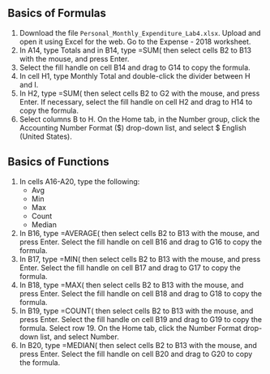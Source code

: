 ## Basics of Formulas
1. Download the file `Personal_Monthly_Expenditure_Lab4.xlsx`. Upload and open it using Excel for the web. Go to the Expense - 2018 worksheet.
2. In A14, type Totals and in B14, type =SUM( then select cells B2 to B13 with the mouse, and press Enter.
3. Select the fill handle on cell B14 and drag to G14 to copy the formula.
4. In cell H1, type Monthly Total and double-click the divider between H and I.
5. In H2, type =SUM( then select cells B2 to G2 with the mouse, and press Enter. If necessary, select the fill handle on cell H2 and drag to H14 to copy the formula.
6. Select columns B to H. On the Home tab, in the Number group, click the Accounting Number Format ($) drop-down list, and select $ English (United States).

## Basics of Functions
1. In cells A16-A20, type the following:
    + Avg
    + Min
    + Max
    + Count
    + Median
2. In B16, type =AVERAGE( then select cells B2 to B13 with the mouse, and press Enter. Select the fill handle on cell B16 and drag to G16 to copy the formula.
3. In B17, type =MIN( then select cells B2 to B13 with the mouse, and press Enter. Select the fill handle on cell B17 and drag to G17 to copy the formula.
4. In B18, type =MAX( then select cells B2 to B13 with the mouse, and press Enter. Select the fill handle on cell B18 and drag to G18 to copy the formula.
5. In B19, type =COUNT( then select cells B2 to B13 with the mouse, and press Enter. Select the fill handle on cell B19 and drag to G19 to copy the formula. Select row 19. On the Home tab, click the Number Format drop-down list, and select Number.
6. In B20, type =MEDIAN( then select cells B2 to B13 with the mouse, and press Enter. Select the fill handle on cell B20 and drag to G20 to copy the formula.
